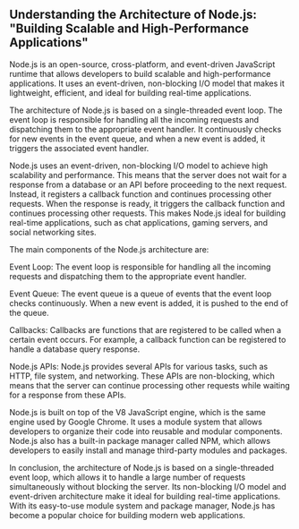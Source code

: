 ## Understanding the Architecture of Node.js: "Building Scalable and High-Performance Applications"

Node.js is an open-source, cross-platform, and event-driven JavaScript runtime that allows developers to build scalable and high-performance applications. It uses an event-driven, non-blocking I/O model that makes it lightweight, efficient, and ideal for building real-time applications.

The architecture of Node.js is based on a single-threaded event loop. The event loop is responsible for handling all the incoming requests and dispatching them to the appropriate event handler. It continuously checks for new events in the event queue, and when a new event is added, it triggers the associated event handler.

Node.js uses an event-driven, non-blocking I/O model to achieve high scalability and performance. This means that the server does not wait for a response from a database or an API before proceeding to the next request. Instead, it registers a callback function and continues processing other requests. When the response is ready, it triggers the callback function and continues processing other requests. This makes Node.js ideal for building real-time applications, such as chat applications, gaming servers, and social networking sites.

The main components of the Node.js architecture are:

Event Loop: The event loop is responsible for handling all the incoming requests and dispatching them to the appropriate event handler.

Event Queue: The event queue is a queue of events that the event loop checks continuously. When a new event is added, it is pushed to the end of the queue.

Callbacks: Callbacks are functions that are registered to be called when a certain event occurs. For example, a callback function can be registered to handle a database query response.

Node.js APIs: Node.js provides several APIs for various tasks, such as HTTP, file system, and networking. These APIs are non-blocking, which means that the server can continue processing other requests while waiting for a response from these APIs.

Node.js is built on top of the V8 JavaScript engine, which is the same engine used by Google Chrome. It uses a module system that allows developers to organize their code into reusable and modular components. Node.js also has a built-in package manager called NPM, which allows developers to easily install and manage third-party modules and packages.

In conclusion, the architecture of Node.js is based on a single-threaded event loop, which allows it to handle a large number of requests simultaneously without blocking the server. Its non-blocking I/O model and event-driven architecture make it ideal for building real-time applications. With its easy-to-use module system and package manager, Node.js has become a popular choice for building modern web applications.




